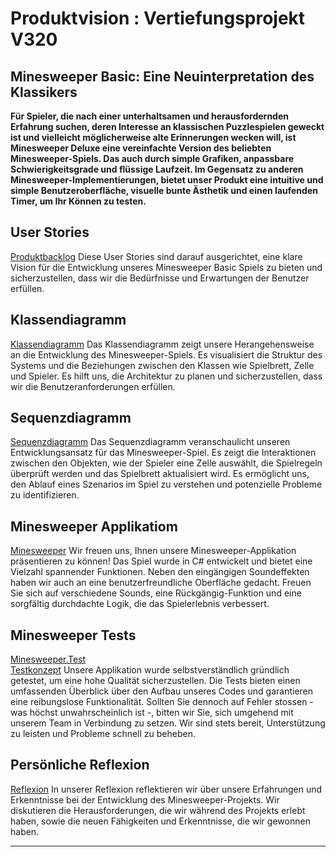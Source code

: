# Produktvision : Vertiefungsprojekt V320

## Minesweeper Basic: Eine Neuinterpretation des Klassikers

**Für Spieler, die nach einer unterhaltsamen und herausfordernden Erfahrung suchen, deren Interesse an klassischen Puzzlespielen geweckt ist und vielleicht möglicherweise alte Erinnerungen wecken will, ist Minesweeper Deluxe eine vereinfachte Version des beliebten Minesweeper-Spiels. Das auch durch simple Grafiken, anpassbare Schwierigkeitsgrade und flüssige Laufzeit. Im Gegensatz zu anderen Minesweeper-Implementierungen, bietet unser Produkt eine intuitive und simple Benutzeroberfläche, visuelle bunte Ästhetik und einen laufenden Timer, um Ihr Können zu testen.**

## User Stories

[Produktbacklog](https://github.com/m1chll/Minesweeper_V320/issues) 
Diese User Stories sind darauf ausgerichtet, eine klare Vision für die Entwicklung unseres Minesweeper Basic Spiels zu bieten und sicherzustellen, dass wir die Bedürfnisse und Erwartungen der Benutzer erfüllen.

## Klassendiagramm
[Klassendiagramm](https://github.com/m1chll/Minesweeper_V320/blob/master/Diagramme/V320_Minesweeper_Klassendiagramm_Nicolas_Michael_Carina_2.pdf)
Das Klassendiagramm zeigt unsere Herangehensweise an die Entwicklung des Minesweeper-Spiels. Es visualisiert die Struktur des Systems und die Beziehungen zwischen den Klassen wie Spielbrett, Zelle und Spieler. Es hilft uns, die Architektur zu planen und sicherzustellen, dass wir die Benutzeranforderungen erfüllen.


## Sequenzdiagramm
[Sequenzdiagramm](https://github.com/m1chll/Minesweeper_V320/blob/master/Diagramme/V320_Minesweeper_Sequenzdiagramm_Nicolas_Michael_Carina_2.pdf)
Das Sequenzdiagramm veranschaulicht unseren Entwicklungsansatz für das Minesweeper-Spiel. Es zeigt die Interaktionen zwischen den Objekten, wie der Spieler eine Zelle auswählt, die Spielregeln überprüft werden und das Spielbrett aktualisiert wird. Es ermöglicht uns, den Ablauf eines Szenarios im Spiel zu verstehen und potenzielle Probleme zu identifizieren.


## Minesweeper Applikatiom
[Minesweeper](https://github.com/m1chll/Minesweeper_V320/tree/master/Minesweeper)
Wir freuen uns, Ihnen unsere Minesweeper-Applikation präsentieren zu können! Das Spiel wurde in C# entwickelt und bietet eine Vielzahl spannender Funktionen. Neben den eingängigen Soundeffekten haben wir auch an eine benutzerfreundliche Oberfläche gedacht. Freuen Sie sich auf verschiedene Sounds, eine Rückgängig-Funktion und eine sorgfältig durchdachte Logik, die das Spielerlebnis verbessert.

## Minesweeper Tests
[Minesweeper.Test](https://github.com/m1chll/Minesweeper_V320/tree/master/Minesweeper.Test)<br>
[Testkonzept](https://github.com/m1chll/Minesweeper_V320/blob/master/Artefakte/V320_Minesweeper_Testkonzept_Nicolas_Michael_Carina.pdf.md)
Unsere Applikation wurde selbstverständlich gründlich getestet, um eine hohe Qualität sicherzustellen. Die Tests bieten einen umfassenden Überblick über den Aufbau unseres Codes und garantieren eine reibungslose Funktionalität. Sollten Sie dennoch auf Fehler stossen - was höchst unwahrscheinlich ist -, bitten wir Sie, sich umgehend mit unserem Team in Verbindung zu setzen. Wir sind stets bereit, Unterstützung zu leisten und Probleme schnell zu beheben.

## Persönliche Reflexion
[Reflexion](https://github.com/m1chll/Minesweeper_V320)
In unserer Reflexion reflektieren wir über unsere Erfahrungen und Erkenntnisse bei der Entwicklung des Minesweeper-Projekts. Wir diskutieren die Herausforderungen, die wir während des Projekts erlebt haben, sowie die neuen Fähigkeiten und Erkenntnisse, die wir gewonnen haben.


---
